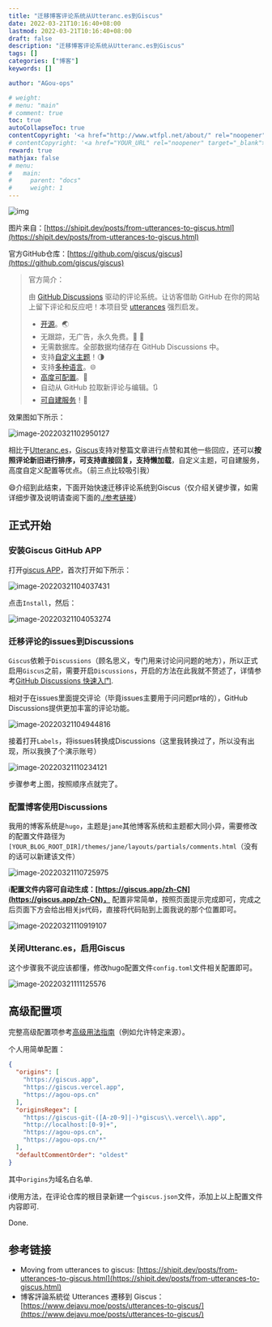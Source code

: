 ```yaml
---
title: "迁移博客评论系统从Utteranc.es到Giscus"
date: 2022-03-21T10:16:40+08:00
lastmod: 2022-03-21T10:16:40+08:00
draft: false
description: "迁移博客评论系统从Utteranc.es到Giscus"
tags: []
categories: ["博客"]
keywords: []

author: "AGou-ops"

# weight:
# menu: "main"
# comment: true
toc: true
autoCollapseToc: true
contentCopyright: '<a href="http://www.wtfpl.net/about/" rel="noopener" target="_blank">WTFPL v2</a>'
# contentCopyright: '<a href="YOUR_URL" rel="noopener" target="_blank">See origin</a>'
reward: true
mathjax: false
# menu:
#   main:
#     parent: "docs"
#     weight: 1
---
```


![img](https://agou-images.oss-cn-qingdao.aliyuncs.com/others/utterances-to-giscus.png)

图片来自：[https://shipit.dev/posts/from-utterances-to-giscus.html](https://shipit.dev/posts/from-utterances-to-giscus.html)
<!--more-->



官方GitHub仓库：[https://github.com/giscus/giscus](https://github.com/giscus/giscus)

>官方简介：
>
>由 [GitHub Discussions](https://docs.github.com/en/discussions) 驱动的评论系统。让访客借助 GitHub 在你的网站上留下评论和反应吧！本项目受 [utterances](https://github.com/utterance/utterances) 强烈启发。
>
>- [开源](https://github.com/giscus/giscus)。🌏
>- 无跟踪，无广告，永久免费。📡 🚫
>- 无需数据库。全部数据均储存在 GitHub Discussions 中。
>- 支持[自定义主题](https://github.com/giscus/giscus/blob/main/ADVANCED-USAGE.md#data-theme)！🌗
>- 支持[多种语言](https://github.com/giscus/giscus/blob/main/CONTRIBUTING.md#adding-localizations)。🌐
>- [高度可配置](https://github.com/giscus/giscus/blob/main/ADVANCED-USAGE.md)。🔧
>- 自动从 GitHub 拉取新评论与编辑。🔃
>- [可自建服务](https://github.com/giscus/giscus/blob/main/SELF-HOSTING.md)！🤳

效果图如下所示：

![image-20220321102950127](https://agou-images.oss-cn-qingdao.aliyuncs.com/others/image-20220321102950127.png)

相比于[Utteranc.es](https://github.com/utterance/utterances)，[Giscus](https://github.com/giscus/giscus)支持对整篇文章进行点赞和其他一些回应，还可以**按照评论新旧进行排序，可支持直接回复，支持懒加载**，自定义主题，可自建服务，高度自定义配置等优点。（前三点比较吸引我）

:smile:介绍到此结束，下面开始快速迁移评论系统到Giscus（仅介绍关键步骤，如需详细步骤及说明请查阅下面的[./参考链接](#参考链接)）

## 正式开始

### 安装Giscus GitHub APP

打开[giscus APP](https://github.com/apps/giscus)，首次打开如下所示：

![image-20220321104037431](https://agou-images.oss-cn-qingdao.aliyuncs.com/others/image-20220321104037431.png)



点击`Install`，然后：

![image-20220321104053274](https://agou-images.oss-cn-qingdao.aliyuncs.com/others/image-20220321104053274.png)

### 迁移评论的issues到Discussions

`Giscus`依赖于`Discussions`（顾名思义，专门用来讨论问问题的地方），所以正式启用`Giscus`之前，需要开启`Discussions`，开启的方法在此我就不赘述了，详情参考[GitHub Discussions 快速入门](https://docs.github.com/cn/discussions/quickstart).

相对于在issues里面提交评论（毕竟issues主要用于问问题pr啥的），GitHub Discussions提供更加丰富的评论功能。

![image-20220321104944816](https://agou-images.oss-cn-qingdao.aliyuncs.com/others/image-20220321104944816.png)

接着打开`Labels`，将issues转换成Discussions（这里我转换过了，所以没有出现，所以我换了个演示账号）

![image-20220321110234121](https://agou-images.oss-cn-qingdao.aliyuncs.com/others/image-20220321110234121.png)

步骤参考上图，按照顺序点就完了。

### 配置博客使用Discussions

我用的博客系统是`hugo`，主题是`jane`其他博客系统和主题都大同小异，需要修改的配置文件路径为`[YOUR_BLOG_ROOT_DIR]/themes/jane/layouts/partials/comments.html`（没有的话可以新建该文件）

![image-20220321110725975](https://agou-images.oss-cn-qingdao.aliyuncs.com/others/image-20220321110725975.png)


:information_source:**配置文件内容可自动生成：[https://giscus.app/zh-CN](https://giscus.app/zh-CN)，** 配置非常简单，按照页面提示完成即可，完成之后页面下方会给出相关js代码，直接将代码贴到上面我说的那个位置即可。

![image-20220321110919107](https://agou-images.oss-cn-qingdao.aliyuncs.com/others/image-20220321110919107.png)

### 关闭Utteranc.es，启用Giscus

这个步骤我不说应该都懂，修改hugo配置文件`config.toml`文件相关配置即可。

![image-20220321111125576](https://agou-images.oss-cn-qingdao.aliyuncs.com/others/image-20220321111125576.png)

## 高级配置项

完整高级配置项参考[高级用法指南](https://github.com/giscus/giscus/blob/main/ADVANCED-USAGE.md)（例如允许特定来源）。

个人用简单配置：

```json
{
  "origins": [
    "https://giscus.app",
    "https://giscus.vercel.app",
    "https://agou-ops.cn"
  ],
  "originsRegex": [
    "https://giscus-git-([A-z0-9]|-)*giscus\\.vercel\\.app",
    "http://localhost:[0-9]+",
    "https://agou-ops.cn",
    "https://agou-ops.cn/*"
  ],
  "defaultCommentOrder": "oldest"
}
```

其中`origins`为域名白名单.

:information_source:使用方法，在评论仓库的根目录新建一个`giscus.json`文件，添加上以上配置文件内容即可.

Done.

## 参考链接

- Moving from utterances to giscus: [https://shipit.dev/posts/from-utterances-to-giscus.html](https://shipit.dev/posts/from-utterances-to-giscus.html)
- 博客評論系統從 Utterances 遷移到 Giscus：[https://www.dejavu.moe/posts/utterances-to-giscus/](https://www.dejavu.moe/posts/utterances-to-giscus/)






